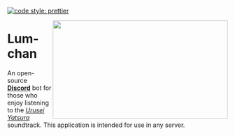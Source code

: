 [![code style: prettier](https://img.shields.io/badge/code_style-prettier-ff69b4.svg?style=flat-square)](https://github.com/prettier/prettier)

<img align="right" src="https://fanart.tv/fanart/tv/75113/hdclearart/urusei-yatsura-59d30ea8ed8bb.png?raw=true" height="225" width="400">

# Lum-chan #
An open-source [__Discord__](https://discord.com/) bot for those who enjoy listening to the [_Urusei Yatsura_](https://en.wikipedia.org/wiki/Urusei_Yatsura) soundtrack. This application is intended for use in any server.
